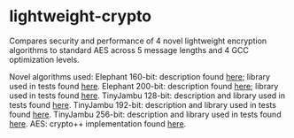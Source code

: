 # lightweight-crypto
Compares security and performance of 4 novel lightweight encryption algorithms to standard AES across 5 message lengths and 4 GCC optimization levels. 

Novel algorithms used: 
Elephant 160-bit: description found [here](https://csrc.nist.gov/Projects/lightweight-cryptography/finalists); library used in tests found [here](https://github.com/TimBeyne/Elephant/tree/master/crypto_aead/elephant160v1/ref).
Elephant 200-bit: description found [here](https://csrc.nist.gov/Projects/lightweight-cryptography/finalists); library used in tests found [here](https://github.com/TimBeyne/Elephant/tree/master/crypto_aead/elephant200v2/ref).
TinyJambu 128-bit: description and library used in tests found [here](https://csrc.nist.gov/Projects/lightweight-cryptography/finalists).
TinyJambu 192-bit: description and library used in tests found [here](https://csrc.nist.gov/Projects/lightweight-cryptography/finalists).
TinyJambu 256-bit: description and library used in tests found [here](https://csrc.nist.gov/Projects/lightweight-cryptography/finalists).
AES: crypto++ implementation found [here](https://github.com/weidai11/cryptopp).
